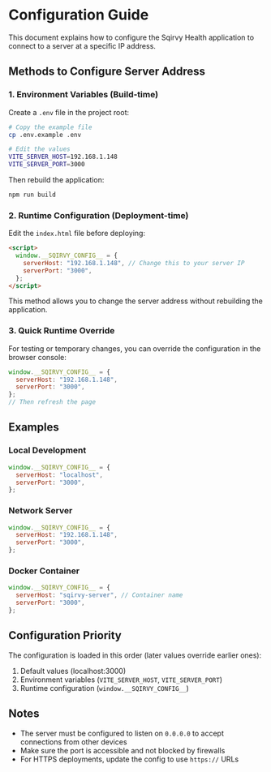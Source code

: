 # Configuration Guide

This document explains how to configure the Sqirvy Health application to connect to a server at a specific IP address.

## Methods to Configure Server Address

### 1. Environment Variables (Build-time)

Create a `.env` file in the project root:

```bash
# Copy the example file
cp .env.example .env

# Edit the values
VITE_SERVER_HOST=192.168.1.148
VITE_SERVER_PORT=3000
```

Then rebuild the application:

```bash
npm run build
```

### 2. Runtime Configuration (Deployment-time)

Edit the `index.html` file before deploying:

```html
<script>
  window.__SQIRVY_CONFIG__ = {
    serverHost: "192.168.1.148", // Change this to your server IP
    serverPort: "3000",
  };
</script>
```

This method allows you to change the server address without rebuilding the application.

### 3. Quick Runtime Override

For testing or temporary changes, you can override the configuration in the browser console:

```javascript
window.__SQIRVY_CONFIG__ = {
  serverHost: "192.168.1.148",
  serverPort: "3000",
};
// Then refresh the page
```

## Examples

### Local Development

```javascript
window.__SQIRVY_CONFIG__ = {
  serverHost: "localhost",
  serverPort: "3000",
};
```

### Network Server

```javascript
window.__SQIRVY_CONFIG__ = {
  serverHost: "192.168.1.148",
  serverPort: "3000",
};
```

### Docker Container

```javascript
window.__SQIRVY_CONFIG__ = {
  serverHost: "sqirvy-server", // Container name
  serverPort: "3000",
};
```

## Configuration Priority

The configuration is loaded in this order (later values override earlier ones):

1. Default values (localhost:3000)
2. Environment variables (`VITE_SERVER_HOST`, `VITE_SERVER_PORT`)
3. Runtime configuration (`window.__SQIRVY_CONFIG__`)

## Notes

- The server must be configured to listen on `0.0.0.0` to accept connections from other devices
- Make sure the port is accessible and not blocked by firewalls
- For HTTPS deployments, update the config to use `https://` URLs
